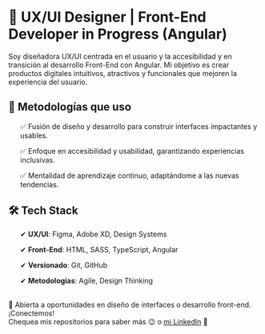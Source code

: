 <h1>🚀 UX/UI Designer | Front-End Developer in Progress (Angular)</h1>
Soy diseñadora UX/UI centrada en el usuario y la accesibilidad y en transición al desarrollo Front-End con Angular. Mi objetivo es crear productos digitales intuitivos, atractivos y funcionales que mejoren la experiencia del usuario.

<h2>🔹 Metodologías que uso</h2>

  <ul>✅ Fusión de diseño y desarrollo para construir interfaces impactantes y usables.</ul>
  <ul>✅ Enfoque en accesibilidad y usabilidad, garantizando experiencias inclusivas.</ul>
  <ul>✅ Mentalidad de aprendizaje continuo, adaptándome a las nuevas tendencias.</ul>

<h2>🛠 Tech Stack</h2>
<ul>✔ <b>UX/UI</b>: Figma, Adobe XD, Design Systems</ul>
<ul>✔ <b>Front-End</b>: HTML, SASS, TypeScript, Angular</ul>
<ul>✔ <b>Versionado</b>: Git, GitHub</ul>
<ul>✔ <b>Metodologías</b>: Agile, Design Thinking</ul><br />
📩 Abierta a oportunidades en diseño de interfaces o desarrollo front-end. ¡Conectemos!<br/>
Chequea mis repositorios para saber más 😉 o <a href="https://www.linkedin.com/in/berta-pasamontes/" alt="mi linkedin">mi LinkedIn</a> 👀
<!--
**bertapasamontes/bertapasamontes** is a ✨ _special_ ✨ repository because its `README.md` (this file) appears on your GitHub profile.

Here are some ideas to get you started:

- 🔭 I’m currently working on ...
- 🌱 I’m currently learning ...
- 👯 I’m looking to collaborate on ...
- 🤔 I’m looking for help with ...
- 💬 Ask me about ...
- 📫 How to reach me: ...
- 😄 Pronouns: ...
- ⚡ Fun fact: ...
-->
